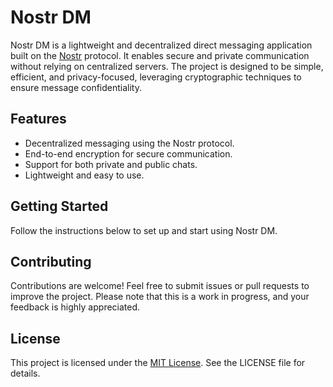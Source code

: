 # Nostr DM
Nostr DM is a lightweight and decentralized direct messaging application built on the [Nostr](https://github.com/nostr-protocol/nostr) protocol. It enables secure and private communication without relying on centralized servers. The project is designed to be simple, efficient, and privacy-focused, leveraging cryptographic techniques to ensure message confidentiality.

## Features
- Decentralized messaging using the Nostr protocol.
- End-to-end encryption for secure communication.
- Support for both private and public chats.
- Lightweight and easy to use.

## Getting Started
Follow the instructions below to set up and start using Nostr DM.

## Contributing
Contributions are welcome! Feel free to submit issues or pull requests to improve the project. Please note that this is a work in progress, and your feedback is highly appreciated.

## License
This project is licensed under the [MIT License](https://opensource.org/licenses/MIT). See the LICENSE file for details.
